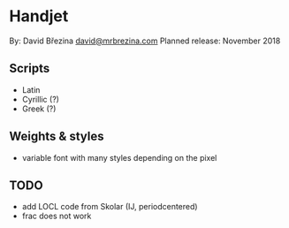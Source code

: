 # Handjet

By: David Březina <david@mrbrezina.com>
Planned release: November 2018

## Scripts

* Latin
* Cyrillic (?)
* Greek (?)

## Weights & styles

* variable font with many styles depending on the pixel

## TODO

- add LOCL code from Skolar (IJ, periodcentered)
- frac does not work